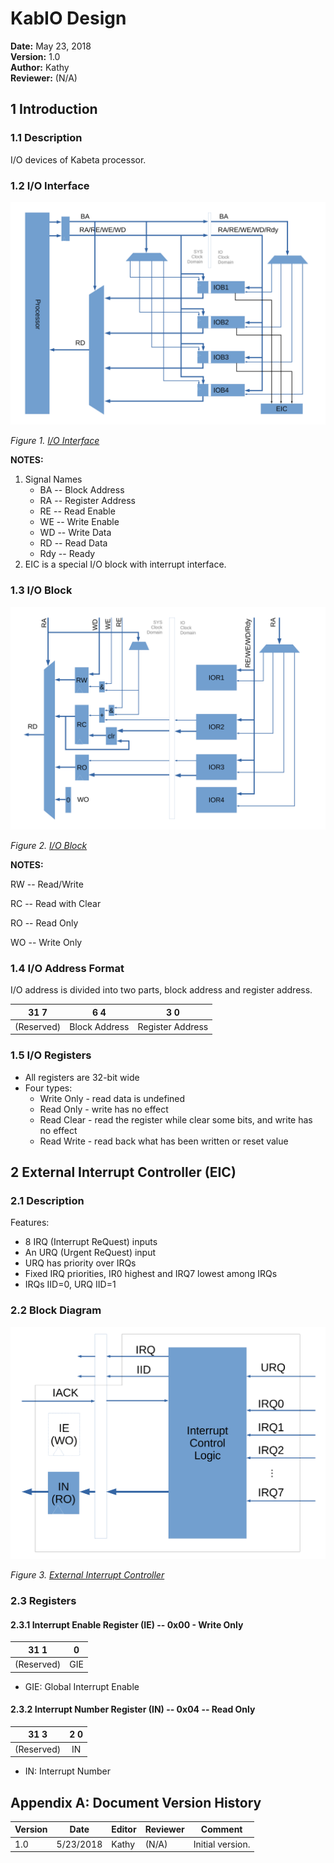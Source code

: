 # KabIO Design

**Date:** May 23, 2018  
**Version:** 1.0  
**Author:** Kathy  
**Reviewer:** (N/A)  

## 1 Introduction

### 1.1 Description

I/O devices of Kabeta processor.

### 1.2 I/O Interface

![](IO_General.png)

*Figure 1. [I/O Interface](IO_General.png)*

**NOTES:**

1. Signal Names
   - BA -- Block Address
   - RA -- Register Address
   - RE -- Read Enable
   - WE -- Write Enable
   - WD -- Write Data
   - RD -- Read Data
   - Rdy -- Ready
2. EIC is a special I/O block with interrupt interface.
### 1.3 I/O Block

![](IO_Block.png)

*Figure 2. [I/O Block](IO_Block.png)*

**NOTES:**

RW -- Read/Write

RC -- Read with Clear

RO -- Read Only

WO -- Write Only

### 1.4 I/O Address Format 

I/O address is divided into two parts, block address and register address.

| 31            7 | 6                     4 | 3                        0 |
| --------------- | :---------------------: | :------------------------: |
| (Reserved)      |      Block Address      |      Register Address      |

### 1.5 I/O Registers

- All registers are 32-bit wide
- Four types:
  - Write Only - read data is undefined
  - Read Only - write has no effect
  - Read Clear - read the register while clear some bits, and write has no effect
  - Read Write - read back what has been written or reset value

## 2 External Interrupt Controller (EIC)

### 2.1 Description

Features:

- 8 IRQ (Interrupt ReQuest) inputs
- An URQ (Urgent ReQuest) input
- URQ has priority over IRQs
- Fixed IRQ priorities, IR0 highest and IRQ7 lowest among IRQs
- IRQs IID=0, URQ IID=1

### 2.2 Block Diagram

![](IO_EIC.png)

*Figure 3. [External Interrupt Controller](IO_EIC.png)*

### 2.3 Registers

#### 2.3.1 Interrupt Enable Register (IE) -- 0x00 - Write Only

| 31            1 |  0   |
| :-------------: | :--: |
|   (Reserved)    | GIE  |

- GIE: Global Interrupt Enable

#### 2.3.2 Interrupt Number Register (IN) -- 0x04 -- Read Only

| 31            3 | 2           0 |
| :-------------: | :-----------: |
|   (Reserved)    |      IN       |

- IN: Interrupt Number

## Appendix A: Document Version History

| Version | Date      | Editor | Reviewer | Comment          |
| ------- | --------- | ------ | -------- | ---------------- |
| 1.0     | 5/23/2018 | Kathy  | (N/A)    | Initial version. |